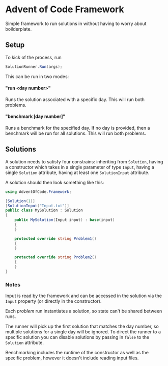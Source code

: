 # Advent of Code Framework

Simple framework to run solutions in without having to worry about boilderplate.

## Setup
To kick of the process, run
```csharp
SolutionRunner.Run(args);
```

This can be run in two modes:
#### "run &lt;day number&gt;"
Runs the solution associated with a specific day. This will run both problems.

#### "benchmark [day number]"
Runs a benchmark for the specified day. If no day is provided, then a benchmark will be run for all solutions. This will run both problems.

## Solutions

A solution needs to satisfy four constrains: inheriting from `Solution`, having a constructor which takes in a single parameter of type `Input`, having a single `Solution` attribute, having at least one `SolutionInput` attribute.

A solution should then look something like this:

```csharp
using AdventOfCode.Framework;

[Solution(1)]
[SolutionInput("Input.txt")]
public class MySolution : Solution
{
    public MySolution(Input input) : base(input)
    {
    }

    protected override string Problem1()
    {
    }

    protected override string Problem2()
    {
    }
}
```

### Notes

Input is read by the framework and can be accessed in the solution via the `Input` property (or directly in the constructor).

Each *problem* run instantiates a solution, so state can't be shared between runs.

The runner will pick up the first solution that matches the day number, so multiple solutions for a single day will be ignored. To direct the runner to a specific solution you can disable solutions by passing in `false` to the `Solution` attribute.

Benchmarking includes the runtime of the constructor as well as the specific problem, however it doesn't include reading input files.
